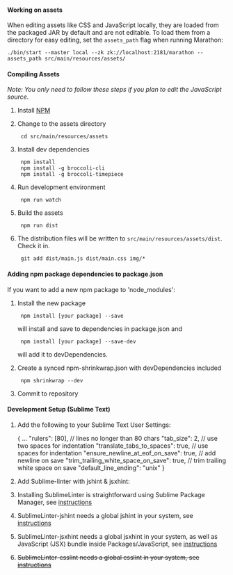 #### Working on assets

When editing assets like CSS and JavaScript locally, they are loaded from the
packaged JAR by default and are not editable. To load them from a directory for
easy editing, set the `assets_path` flag when running Marathon:

    ./bin/start --master local --zk zk://localhost:2181/marathon --assets_path src/main/resources/assets/

#### Compiling Assets

*Note: You only need to follow these steps if you plan to edit the JavaScript source.*

1. Install [NPM](https://npmjs.org/)
2. Change to the assets directory

        cd src/main/resources/assets

3. Install dev dependencies

        npm install
        npm install -g broccoli-cli
        npm install -g broccoli-timepiece

4. Run development environment

        npm run watch

5. Build the assets

        npm run dist

6. The distribution files will be written to `src/main/resources/assets/dist`.
   Check it in.

        git add dist/main.js dist/main.css img/*

#### Adding npm package dependencies to package.json

If you want to add a new npm package to 'node_modules':

1. Install the new package

        npm install [your package] --save
    will install and save to dependencies in package.json and

        npm install [your package] --save-dev
    will add it to devDependencies.

2. Create a synced npm-shrinkwrap.json with devDependencies included

        npm shrinkwrap --dev

3. Commit to repository

#### Development Setup (Sublime Text)

1. Add the following to your Sublime Text User Settings:

    {
      ...
      "rulers": [80], // lines no longer than 80 chars
      "tab_size": 2, // use two spaces for indentation
      "translate_tabs_to_spaces": true, // use spaces for indentation
      "ensure_newline_at_eof_on_save": true, // add newline on save
      "trim_trailing_white_space_on_save": true, // trim trailing white space on save
      "default_line_ending": "unix"
    }

2. Add Sublime-linter with jshint & jsxhint:

  1. Installing SublimeLinter is straightforward using Sublime Package Manager, see [instructions](http://sublimelinter.readthedocs.org/en/latest/installation.html#installing-via-pc)

  2. SublimeLinter-jshint needs a global jshint in your system, see [instructions](https://github.com/SublimeLinter/SublimeLinter-jshint#linter-installation)

  3. SublimeLinter-jsxhint needs a global jsxhint in your system, as well as JavaScript (JSX) bundle inside Packages/JavaScript, see [instructions](https://github.com/SublimeLinter/SublimeLinter-jsxhint#linter-installation)

  4. ~~SublimeLinter-csslint needs a global csslint in your system, see [instructions](https://github.com/SublimeLinter/SublimeLinter-csslint#linter-installation)~~
